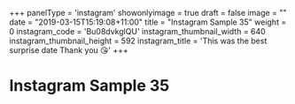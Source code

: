 +++
panelType                   = 'instagram'
showonlyimage = true
draft = false
image = ""
date = "2019-03-15T15:19:08+11:00"
title = "Instagram Sample 35"
weight = 0
instagram_code              = 'Bu08dvkglQU'
instagram_thumbnail_width   = 640
instagram_thumbnail_height  = 592
instagram_title             = 'This was the best surprise date Thank you 😘'
+++

# Instagram Sample 35

